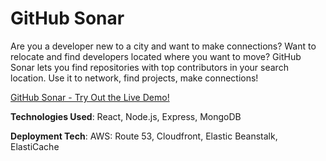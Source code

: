 # GitHub Sonar

Are you a developer new to a city and want to make connections?  Want to relocate and find developers located where you want to move?  GitHub Sonar lets you find repositories with top contributors in your search location.  Use it to network, find projects, make connections!

[GitHub Sonar - Try Out the Live Demo!](http://bit.ly/githubsonar)

**Technologies Used**: React, Node.js, Express, MongoDB

**Deployment Tech**: AWS: Route 53, Cloudfront, Elastic Beanstalk, ElastiCache
